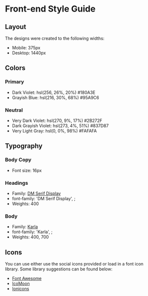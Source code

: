 # Front-end Style Guide

## Layout

The designs were created to the following widths:

- Mobile: 375px
- Desktop: 1440px

## Colors

### Primary

- Dark Violet: hsl(256, 26%, 20%) #180A3E
- Grayish Blue: hsl(216, 30%, 68%) 	#95A9C6

### Neutral

- Very Dark Violet: hsl(270, 9%, 17%)	#2B272F
- Dark Grayish Violet: hsl(273, 4%, 51%) #837D87
- Very Light Gray: hsl(0, 0%, 98%) #FAFAFA

## Typography

### Body Copy

- Font size: 16px

### Headings

- Family: [DM Serif Display](https://fonts.google.com/specimen/DM+Serif+Display)
- font-family: 'DM Serif Display', ;
- Weights: 400

### Body

- Family: [Karla](https://fonts.google.com/specimen/Karla)
- font-family: 'Karla', ;
- Weights: 400, 700

## Icons

You can use either use the social icons provided or load in a font icon library. Some library suggestions can be found below:

- [Font Awesome](https://fontawesome.com)
- [IcoMoon](https://icomoon.io)
- [Ionicons](https://ionicons.com)